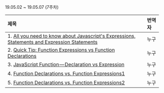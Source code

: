 19.05.02 ~ 19.05.07 (7주차)

|   제목   | 번역자  |
| :------ | :---- |
| 1. [All you need to know about Javascript's Expressions, Statements and Expression Statements](https://dev.to/promhize/javascript-in-depth-all-you-need-to-know-about-expressions-statements-and-expression-statements-5k2) | 누구 |
| 2. [Quick Tip: Function Expressions vs Function Declarations](https://www.sitepoint.com/function-expressions-vs-declarations/) | 누구 |
| 3. [JavaScript Function — Declaration vs Expression](https://medium.com/@raviroshan.talk/javascript-function-declaration-vs-expression-f5873b8c7b38) | 누구 |
| 4. [Function Declarations vs. Function Expressions1](https://medium.com/@mandeep1012/function-declarations-vs-function-expressions-b43646042052) | 누구 |
| 5. [Function Declarations vs. Function Expressions2](https://javascriptweblog.wordpress.com/2010/07/06/function-declarations-vs-function-expressions/) | 누구 |